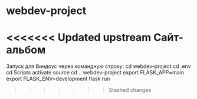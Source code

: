 # webdev-project
<<<<<<< Updated upstream
Сайт-альбом
=======
Запуск для Виндоус через командную строку:
cd webdev-project
cd .env
cd Scripts
activate source
cd .. webdev-project
export FLASK_APP=main
export FLASK_ENV=development
flask run
>>>>>>> Stashed changes
